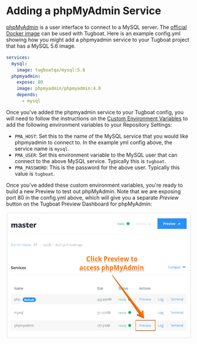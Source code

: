 # Adding a phpMyAdmin Service

[phpMyAdmin](https://www.phpmyadmin.net/) is a user interface to connect to a
MySQL server. The [official Docker image](https://hub.docker.com/r/phpmyadmin/phpmyadmin)
can be used with Tugboat. Here is an example config.yml showing how you might
add a phpmyadmin service to your Tugboat project that has a MySQL 5.6 image.

```yaml
services:
  mysql:
    image: tugboatqa/mysql:5.6
  phpmyadmin:
    expose: 80
    image: phpmyadmin/phpmyadmin:4.8
    depends:
      - mysql
```

Once you've added the phpmyadmin service to your Tugboat config, you will need
to follow the instructions on the [Custom Environment Variables](../../advanced/custom-environment-variables/index.md)
to add the following environment variables to your Repository Settings:

- `PMA_HOST`: Set this to the name of the MySQL service that you would like phpmyadmin to connect to. In the example yml config above, the service name is `mysql`.
- `PMA_USER`: Set this environment variable to the MySQL user that can connect to the above MySQL service. Typically this is `tugboat`.
- `PMA_PASSWORD`: This is the password for the above user. Typically this value is `tugboat`.

Once you've added these custom environment variables, you're ready to build a
new Preview to test out phpMyAdmin. Note that we are exposing port 80 in the
config.yml above, which will give you a separate *Preview* button on the Tugboat
Preview Dashboard for phpMyAdmin:

![Click Preview to access phpMyAdmin](_images/preview.png)
